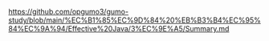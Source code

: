 https://github.com/opgumo3/gumo-study/blob/main/%EC%B1%85%EC%9D%84%20%EB%B3%B4%EC%95%84%EC%9A%94/Effective%20Java/3%EC%9E%A5/Summary.md
